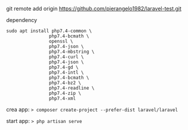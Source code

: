 git remote add origin https://github.com/pierangelo1982/laravel-test.git

dependency
```
sudo apt install php7.4-common \
                php7.4-bcmath \
                openssl \
                php7.4-json \
                php7.4-mbstring \
                php7.4-curl \
                php7.4-json \
                php7.4-gd \
                php7.4-intl \
                php7.4-bcmath \
                php7.4-bz2 \
                php7.4-readline \
                php7.4-zip \
                php7.4-xml

```


crea app:
`> composer create-project --prefer-dist laravel/laravel`

start app:
`> php artisan serve`

